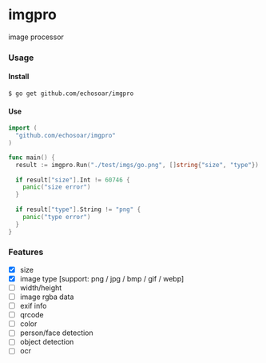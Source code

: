 # imgpro
image processor

### Usage
#### Install
```shell
$ go get github.com/echosoar/imgpro
```
#### Use
```go
import (
  "github.com/echosoar/imgpro"
)

func main() {
  result := imgpro.Run("./test/imgs/go.png", []string{"size", "type"})
  
  if result["size"].Int != 60746 {
    panic("size error")
  }
  
  if result["type"].String != "png" {
    panic("type error")
  }
}
```

### Features
- [x] size
- [x] image type [support: png / jpg / bmp / gif / webp]
- [ ] width/height
- [ ] image rgba data
- [ ] exif info
- [ ] qrcode
- [ ] color
- [ ] person/face detection
- [ ] object detection
- [ ] ocr
